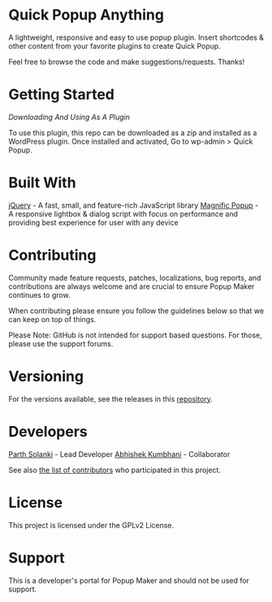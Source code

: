 # Quick Popup Anything

A lightweight, responsive and easy to use popup plugin. Insert shortcodes & other content from your favorite plugins to create Quick Popup.

Feel free to browse the code and make suggestions/requests. Thanks!

# Getting Started

*Downloading And Using As A Plugin*

To use this plugin, this repo can be downloaded as a zip and installed as a WordPress plugin. Once installed and activated, Go to wp-admin > Quick Popup.

# Built With

<a href="https://jquery.com/" target="_blank">jQuery</a> - A fast, small, and feature-rich JavaScript library
<a href="https://dimsemenov.com/plugins/magnific-popup/" target="_blank">Magnific Popup</a> - A responsive lightbox & dialog script with focus on performance and providing best experience for user with any device

# Contributing

Community made feature requests, patches, localizations, bug reports, and contributions are always welcome and are crucial to ensure Popup Maker continues to grow.

When contributing please ensure you follow the guidelines below so that we can keep on top of things.

Please Note: GitHub is not intended for support based questions. For those, please use the support forums.

# Versioning

For the versions available, see the releases in this <a href="https://github.com/isolankiparth/mi-quick-popup-anything/releases" target="_blank">repository</a>.

# Developers

<a href="https://parthsolanki.com/" target="_blank">Parth Solanki</a> - Lead Developer
<a href="https://abhishekkumbhani.com/" target="_blank">Abhishek Kumbhani</a> - Collaborator

See also <a href="https://github.com/isolankiparth/mi-quick-popup-anything/graphs/contributors" target="_blank">the list of contributors</a> who participated in this project.

# License

This project is licensed under the GPLv2 License.

# Support

This is a developer's portal for Popup Maker and should not be used for support.